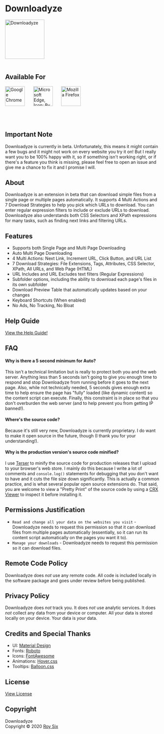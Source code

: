 # Downloadyze
<img src="https://raw.githubusercontent.com/sixcious/downloadyze/main/assets/icon.png?sanitize=true" width="128" height="128" alt="Downloadyze" title="Downloadyze">
<br><br>

## Available For
<a href="https://chrome.google.com/webstore/detail/downloadyze/bhmadppkfhoofholcdndbcodfomajacf" title="Download for Google Chrome"><img src="https://raw.githubusercontent.com/sixcious/downloadyze/main/assets/chrome.svg?sanitize=true" height="64" alt="Google Chrome"></a>
&nbsp;&nbsp;&nbsp;&nbsp;&nbsp;
<a href="https://microsoftedge.microsoft.com/addons/detail/downloadyze/ophmdneebjdbdafjgobhicpefoiakpac" title="Download for Microsoft Edge"><img src="https://raw.githubusercontent.com/sixcious/downloadyze/main/assets/edge.png" height="64" alt="Microsoft Edge, Icon: By Source, Fair use, https://en.wikipedia.org/w/index.php?curid=62848768"></a>
&nbsp;&nbsp;&nbsp;&nbsp;&nbsp;
<a href="https://addons.mozilla.org/firefox/addon/downloadyze/" title="Download for Mozilla Firefox"><img src="https://raw.githubusercontent.com/sixcious/downloadyze/main/assets/firefox.svg?sanitize=true" height="64" alt="Mozilla Firefox"></a>

<br><br>

## Important Note
Downloadyze is currently in beta. Unfortunately, this means it might contain a few bugs and it might not work on every website you try it on! But I really want you to be 100% happy with it, so if something isn't working right, or if there's a feature you think is missing, please feel free to open an issue and give me a chance to fix it and I promise I will.

## About
Downloadyze is an extension in beta that can download simple files from a single page or multiple pages automatically. It supports 4 Multi Actions and 7 Download Strategies to help you pick which URLs to download. You can enter regular expression filters to include or exclude URLs to download. Downloadyze also understands both CSS Selectors and XPath expressions for many tasks, such as finding next links and filtering URLs.

## Features
- Supports both Single Page and Multi Page Downloading
- Auto Multi Page Downloading
- 4 Multi Actions: Next Link, Increment URL, Click Button, and URL List
- 7 Download Strategies: File Extensions, Tags, Attributes, CSS Selector, XPath, All URLs, and Web Page (HTML)
- URL Includes and URL Excludes text filters (Regular Expressions)
- Subfolder options, including the ability to download each page's files in its own subfolder
- Download Preview Table that automatically updates based on your changes
- Keyboard Shortcuts (When enabled)
- No Ads, No Tracking, No Bloat

## Help Guide
[View the Help Guide!](https://github.com/sixcious/downloadyze/wiki/Help)

## FAQ

#### Why is there a 5 second minimum for Auto?
This isn't a technical limitation but is really to protect both you and the web server. Anything less than 5 seconds isn't going to give you enough time to respond and stop Downloadyze from running before it goes to the next page. Also, while not technically needed, 5 seconds gives enough extra time to help ensure the page has "fully" loaded (like dynamic content) so the content script can execute. Finally, this constraint is in place so that you don't overburden the web server (and to help prevent you from getting IP banned!).

#### Where's the source code?
Because it's still very new, Downloadyze is currently proprietary. I do want to make it open source in the future, though (I thank you for your understanding!).

#### Why is the production version's source code minified?
I use [Terser](https://github.com/terser/terser) to minify the source code for production releases that I upload to your browser's web store. I mainly do this because I write a lot of comments and `console.log()` statements for debugging that you don't want to have and it cuts the file size down significantly. This is actually a common practice, and is what several popular open source extensions do. That said, you are welcome to view a "Pretty Print" of the source code by using a [CRX Viewer](https://robwu.nl/crxviewer/) to inspect it before installing it.

## Permissions Justification
- `Read and change all your data on the websites you visit` - Downloadyze needs to request this permission so that it can download files from multiple pages automatically (essentially, so it can run its content script automatically on the pages you want it to).
- `Manage your downloads` - Downloadyze needs to request this permission so it can download files.

## Remote Code Policy
Downloadyze does *not* use any remote code. All code is included locally in the software package and goes under review before being published.

## Privacy Policy
Downloadyze does *not* track you. It does *not* use analytic services. It does *not* collect any data from your device or computer. All your data is stored locally on your device. Your data is *your* data.

## Credits and Special Thanks
<ul>
  <li>UI: <a href="https://material.io/">Material Design</a></li>
  <li>Fonts: <a href="https://fonts.google.com/specimen/Roboto" target="_blank">Roboto</a></li>
  <li>Icons: <a href="https://fontawesome.com/">FontAwesome</a></li>
  <li>Animations: <a href="https://ianlunn.github.io/Hover/">Hover.css</a></li>
  <li>Tooltips: <a href="https://kazzkiq.github.io/balloon.css/">Balloon.css</a></li>
</ul>

## License
<a href="https://github.com/sixcious/downloadyze/blob/main/LICENSE">View License</a>

## Copyright
Downloadyze  
Copyright &copy; 2020 <a href="https://github.com/sixcious" target="_blank">Roy Six</a>
